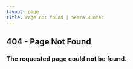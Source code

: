 ```yaml
---
layout: page
title: Page not found | Semra Hunter
---
```

<section class="page-section bg-light">
    <div class="container">
        <div class="row">
            <div class="col-lg-12 text-center">
                <span class="fa-stack fa-4x"><i class="fas fa-circle fa-stack-2x text-primary"></i><i class="fas fa-exclamation fa-stack-1x fa-inverse"></i></span>
                <h2 class="section-heading text-uppercase">404 - Page Not Found</h2>
                <h3 class="section-subheading text-muted">The requested page could not be found.</h3>
            </div>
        </div>
    </div>
</section>
